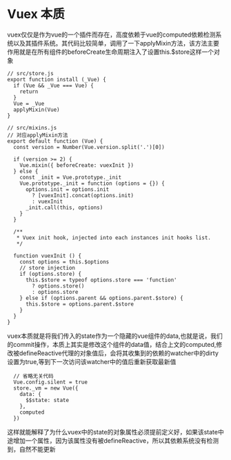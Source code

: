 # Vuex 本质

vuex仅仅是作为vue的一个插件而存在，高度依赖于vue的computed依赖检测系统以及其插件系统。其代码比较简单，调用了一下applyMixin方法，该方法主要作用就是在所有组件的beforeCreate生命周期注入了设置this.$store这样一个对象

````
// src/store.js
export function install (_Vue) {
  if (Vue && _Vue === Vue) {
    return
  }
  Vue = _Vue
  applyMixin(Vue)
}
````
````
// src/mixins.js
// 对应applyMixin方法
export default function (Vue) {
  const version = Number(Vue.version.split('.')[0])

  if (version >= 2) {
    Vue.mixin({ beforeCreate: vuexInit })
  } else {
    const _init = Vue.prototype._init
    Vue.prototype._init = function (options = {}) {
      options.init = options.init
        ? [vuexInit].concat(options.init)
        : vuexInit
      _init.call(this, options)
    }
  }

  /**
   * Vuex init hook, injected into each instances init hooks list.
   */

  function vuexInit () {
    const options = this.$options
    // store injection
    if (options.store) {
      this.$store = typeof options.store === 'function'
        ? options.store()
        : options.store
    } else if (options.parent && options.parent.$store) {
      this.$store = options.parent.$store
    }
  }
}
````
vuex本质就是将我们传入的state作为一个隐藏的vue组件的data,也就是说，我们的commit操作，本质上其实是修改这个组件的data值，结合上文的computed,修改被defineReactive代理的对象值后，会将其收集到的依赖的watcher中的dirty设置为true,等到下一次访问该watcher中的值后重新获取最新值

````
  // 省略无关代码
  Vue.config.silent = true
  store._vm = new Vue({
    data: {
      $$state: state
    },
    computed
  })
````
这样就能解释了为什么vuex中的state的对象属性必须提前定义好，如果该state中途增加一个属性，因为该属性没有被defineReactive，所以其依赖系统没有检测到，自然不能更新